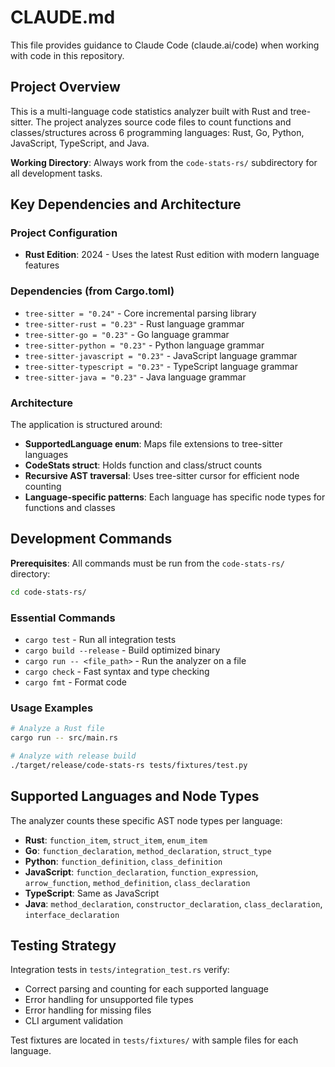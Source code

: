 # CLAUDE.md

This file provides guidance to Claude Code (claude.ai/code) when working with code in this repository.

## Project Overview

This is a multi-language code statistics analyzer built with Rust and tree-sitter. The project analyzes source code files to count functions and classes/structures across 6 programming languages: Rust, Go, Python, JavaScript, TypeScript, and Java.

**Working Directory**: Always work from the `code-stats-rs/` subdirectory for all development tasks.

## Key Dependencies and Architecture

### Project Configuration
- **Rust Edition**: 2024 - Uses the latest Rust edition with modern language features

### Dependencies (from Cargo.toml)
- `tree-sitter = "0.24"` - Core incremental parsing library
- `tree-sitter-rust = "0.23"` - Rust language grammar
- `tree-sitter-go = "0.23"` - Go language grammar  
- `tree-sitter-python = "0.23"` - Python language grammar
- `tree-sitter-javascript = "0.23"` - JavaScript language grammar
- `tree-sitter-typescript = "0.23"` - TypeScript language grammar
- `tree-sitter-java = "0.23"` - Java language grammar

### Architecture
The application is structured around:
- **SupportedLanguage enum**: Maps file extensions to tree-sitter languages
- **CodeStats struct**: Holds function and class/struct counts
- **Recursive AST traversal**: Uses tree-sitter cursor for efficient node counting
- **Language-specific patterns**: Each language has specific node types for functions and classes

## Development Commands

**Prerequisites**: All commands must be run from the `code-stats-rs/` directory:

```bash
cd code-stats-rs/
```

### Essential Commands
- `cargo test` - Run all integration tests
- `cargo build --release` - Build optimized binary
- `cargo run -- <file_path>` - Run the analyzer on a file
- `cargo check` - Fast syntax and type checking
- `cargo fmt` - Format code

### Usage Examples
```bash
# Analyze a Rust file
cargo run -- src/main.rs

# Analyze with release build
./target/release/code-stats-rs tests/fixtures/test.py
```

## Supported Languages and Node Types

The analyzer counts these specific AST node types per language:

- **Rust**: `function_item`, `struct_item`, `enum_item`
- **Go**: `function_declaration`, `method_declaration`, `struct_type`
- **Python**: `function_definition`, `class_definition`
- **JavaScript**: `function_declaration`, `function_expression`, `arrow_function`, `method_definition`, `class_declaration`
- **TypeScript**: Same as JavaScript
- **Java**: `method_declaration`, `constructor_declaration`, `class_declaration`, `interface_declaration`

## Testing Strategy

Integration tests in `tests/integration_test.rs` verify:
- Correct parsing and counting for each supported language
- Error handling for unsupported file types
- Error handling for missing files
- CLI argument validation

Test fixtures are located in `tests/fixtures/` with sample files for each language.